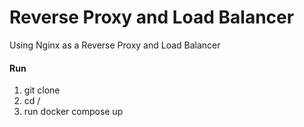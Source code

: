 # Reverse Proxy and Load Balancer

Using Nginx as a Reverse Proxy and Load Balancer

#### Run
1. git clone
2. cd /
3. run docker compose up

